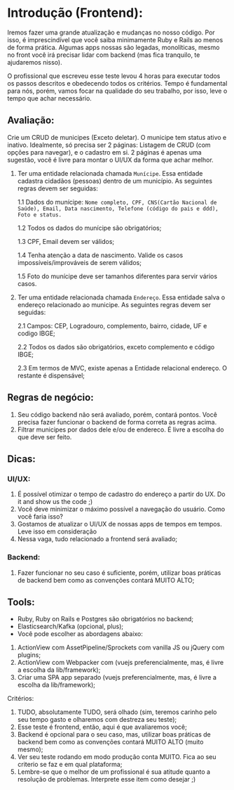 # Introdução (Frontend):

Iremos fazer uma grande atualização e mudanças no nosso código. Por isso, é imprescindível que você saiba minimamente Ruby e Rails ao menos de forma prática. Algumas apps nossas são legadas, monolíticas, mesmo no front você irá precisar lidar com backend (mas fica tranquilo, te ajudaremos nisso).

O profissional que escreveu esse teste levou 4 horas para executar todos os passos descritos e obedecendo todos os critérios. Tempo é fundamental para nós, porém, vamos focar na qualidade do seu trabalho, por isso, leve o tempo que achar necessário.

## Avaliação:

Crie um CRUD de municipes (Exceto deletar). O municipe tem status ativo e inativo. Idealmente, só precisa ser 2 páginas: Listagem de CRUD (com opções para navegar), e o cadastro em si. 2 páginas é apenas uma sugestão, você é livre para montar o UI/UX da forma que achar melhor.

1. Ter uma entidade relacionada chamada `Munícipe`. Essa entidade cadastra cidadãos (pessoas) dentro de um município. As
   seguintes regras devem ser seguidas:
   
   1.1 Dados do munícipe: `Nome completo, CPF, CNS(Cartão Nacional de Saúde), Email, Data nascimento, Telefone (código do pais e ddd), Foto e status.`
   
   1.2 Todos os dados do munícipe são obrigatórios;
   
   1.3 CPF, Email devem ser válidos;
   
   1.4 Tenha atenção a data de nascimento. Valide os casos impossíveis/improváveis de serem válidos;
   
   1.5 Foto do munícipe deve ser tamanhos diferentes para servir vários casos.

2. Ter uma entidade relacionada chamada `Endereço`. Essa entidade salva o endereço relacionado ao municipe. As seguintes
   regras devem ser seguidas:

   2.1 Campos: CEP, Logradouro, complemento, bairro, cidade, UF e codigo IBGE;

   2.2 Todos os dados são obrigatórios, exceto complemento e código IBGE;

   2.3 Em termos de MVC, existe apenas a Entidade relacional endereço. O restante é dispensável;


## Regras de negócio:

1. Seu código backend não será avaliado, porém, contará pontos. Você precisa fazer funcionar o backend de forma correta as regras acima.
2. Filtrar municipes por dados dele e/ou de endereco. É livre a escolha do que deve ser feito.

## Dicas:

### UI/UX:
  1. É possível otimizar o tempo de cadastro do endereço a partir do UX. Do it and show us the code ;)
  2. Você deve minimizar o máximo possível a navegação do usuário. Como você faria isso?
  3. Gostamos de atualizar o UI/UX de nossas apps de tempos em tempos. Leve isso em consideração
  4. Nessa vaga, tudo relacionado a frontend será avaliado;

### Backend:
  1. Fazer funcionar no seu caso é suficiente, porém, utilizar boas práticas de backend bem como as convenções contará MUITO ALTO;

## Tools:

- Ruby, Ruby on Rails e Postgres são obrigatórios no backend;
- Elasticsearch/Kafka (opcional, plus);
- Você pode escolher as abordagens abaixo:

1. ActionView com AssetPipeline/Sprockets com vanilla JS ou jQuery com plugins;
2. ActionView com Webpacker com (vuejs preferencialmente, mas, é livre a escolha da lib/framework);
3. Criar uma SPA app separado (vuejs preferencialmente, mas, é livre a escolha da lib/framework);

Critérios:

1. TUDO, absolutamente TUDO, será olhado (sim, teremos carinho pelo seu tempo gasto e olharemos com destreza seu teste);
2. Esse teste é frontend, então, aqui é que avaliaremos você;
3. Backend é opcional para o seu caso, mas, utilizar boas práticas de backend bem como as convenções contará MUITO ALTO (muito mesmo);
4. Ver seu teste rodando em modo produção conta MUITO. Fica ao seu criterio se faz e em qual plataforma;
5. Lembre-se que o melhor de um profissional é sua atitude quanto a resolução de problemas. Interprete esse item como desejar ;)
